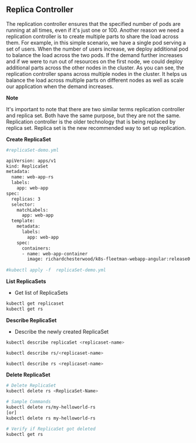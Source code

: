 ## Replica Controller
The replication controller ensures that the specified number of pods are running at all times, even if it's just one or 100. Another reason we need a replication controller is to create multiple parts to share the load across
them. For example, in this simple scenario, we have a single pod serving a set of users.
When the number of users increase, we deploy additional pod to balance the load across the two pods.
If the demand further increases and if we were to run out of resources on the first node, we could
deploy additional parts across the other nodes in the cluster.
As you can see, the replication controller spans across multiple nodes in the cluster.
It helps us balance the load across multiple parts on different nodes as well as scale our application
when the demand increases.

**Note**

It's important to note that there are two similar terms replication controller and replica set. Both have the same purpose, but they are not the same. Replication controller is the older technology that is being replaced by replica set. Replica set is the new recommended way to set up replication.



**Create ReplicaSet**
```bash
#replicaSet-demo.yml

apiVersion: apps/v1
kind: ReplicaSet
metadata:
  name: web-app-rs
  labels:
    app: web-app
spec:
  replicas: 3
  selector:
    matchLabels:
      app: web-app
  template:
    metadata:
      labels:
        app: web-app
    spec:
      containers:
      - name: web-app-container
        image: richardchesterwood/k8s-fleetman-webapp-angular:release0
        
#kubectl apply -f  replicaSet-demo.yml
```

**List ReplicaSets**
- Get list of ReplicaSets

```bash
kubectl get replicaset
kubectl get rs
```
**Describe ReplicaSet**
- Describe the newly created ReplicaSet
```bash
kubectl describe replicaSet <replicaset-name>

kubectl describe rs/<replicaset-name>

kubectl describe rs <replicaset-name>
```

**Delete ReplicaSet**
```bash
# Delete ReplicaSet
kubectl delete rs <ReplicaSet-Name>

# Sample Commands
kubectl delete rs/my-helloworld-rs
[or]
kubectl delete rs my-helloworld-rs

# Verify if ReplicaSet got deleted
kubectl get rs
```